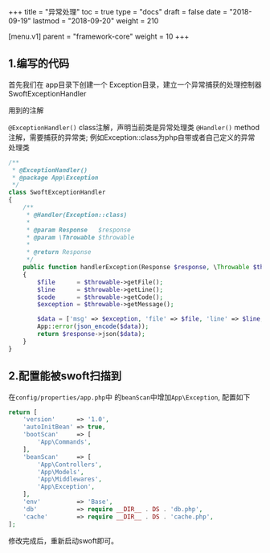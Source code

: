 +++
title = "异常处理"
toc = true
type = "docs"
draft = false
date = "2018-09-19"
lastmod = "2018-09-20"
weight = 210

[menu.v1]
  parent = "framework-core"
  weight = 10
+++
## 1.编写的代码

首先我们在 app目录下创建一个 Exception目录，建立一个异常捕获的处理控制器SwoftExceptionHandler

用到的注解

`@ExceptionHandler()`  class注解，声明当前类是异常处理类
`@Handler()`  method注解，需要捕获的异常类; 例如Exception::class为php自带或者自己定义的异常处理类

```php
/**
 * @ExceptionHandler()
 * @package App\Exception
 */
class SwoftExceptionHandler
{
    /**
     * @Handler(Exception::class)
     *
     * @param Response   $response
     * @param \Throwable $throwable
     *
     * @return Response
     */
    public function handlerException(Response $response, \Throwable $throwable)
    {
        $file      = $throwable->getFile();
        $line      = $throwable->getLine();
        $code      = $throwable->getCode();
        $exception = $throwable->getMessage();

        $data = ['msg' => $exception, 'file' => $file, 'line' => $line, 'code' => $code];
        App::error(json_encode($data));
        return $response->json($data);
    }
}
```

## 2.配置能被swoft扫描到

在`config/properties/app.php`中 的`beanScan`中增加`App\Exception`, 配置如下

```php
return [
    'version'      => '1.0',
    'autoInitBean' => true,
    'bootScan'     => [
        'App\Commands',
    ],
    'beanScan'     => [
        'App\Controllers',
        'App\Models',
        'App\Middlewares',
        'App\Exception',
    ],
    'env'          => 'Base',
    'db'           => require __DIR__ . DS . 'db.php',
    'cache'        => require __DIR__ . DS . 'cache.php',
];
```

修改完成后，重新启动swoft即可。
